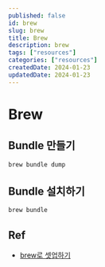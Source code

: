 ```yaml
---
published: false
id: brew
slug: brew
title: Brew
description: brew
tags: ["resources"]
categories: ["resources"]
createdDate: 2024-01-23
updatedDate: 2024-01-23
---
```


# Brew

## Bundle 만들기
```bash
brew bundle dump
```

## Bundle 설치하기
```bash
brew bundle
```

## Ref
- [brew로 셋업하기](https://blog.gangnamunni.com/post/brew_cask_mas/)
